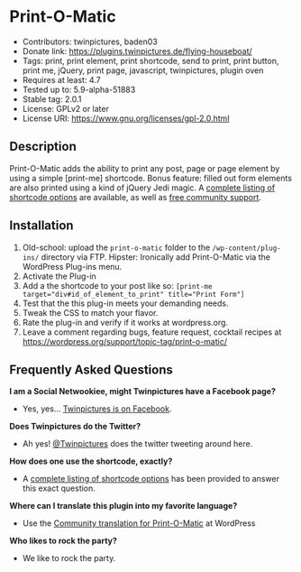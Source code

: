 Print-O-Matic
==============
* Contributors: twinpictures, baden03
* Donate link: https://plugins.twinpictures.de/flying-houseboat/
* Tags: print, print element, print shortcode, send to print, print button, print me, jQuery, print page, javascript, twinpictures, plugin oven
* Requires at least: 4.7
* Tested up to: 5.9-alpha-51883
* Stable tag: 2.0.1
* License: GPLv2 or later
* License URI: https://www.gnu.org/licenses/gpl-2.0.html

Description
-----------
Print-O-Matic adds the ability to print any post, page or page element by using a simple [print-me] shortcode.  Bonus feature: filled out form elements are also printed using a kind of jQuery Jedi magic.  A <a href='https://plugins.twinpictures.de/plugins/print-o-matic/documentation/'>complete listing of shortcode options</a> are available, as well as <a href='https://wordpress.org/support/plugin/print-o-matic'>free community support</a>.

Installation
-----------

1. Old-school: upload the `print-o-matic` folder to the `/wp-content/plug-ins/` directory via FTP.  Hipster: Ironically add Print-O-Matic via the WordPress Plug-ins menu.
1. Activate the Plug-in
1. Add a the shortcode to your post like so: `[print-me target="div#id_of_element_to_print" title="Print Form"]`
1. Test that the this plug-in meets your demanding needs.
1. Tweak the CSS to match your flavor.
1. Rate the plug-in and verify if it works at wordpress.org.
1. Leave a comment regarding bugs, feature request, cocktail recipes at https://wordpress.org/support/topic-tag/print-o-matic/

Frequently Asked Questions
--------------------------
<b>I am a Social Netwookiee, might Twinpictures have a Facebook page?</b>
* Yes, yes... <a href='https://www.facebook.com/twinpictures'>Twinpictures is on Facebook</a>.

<b>Does Twinpictures do the Twitter?</b>
* Ah yes! <a href='https://twitter.com/twinpictures'>@Twinpictures</a> does the twitter tweeting around here.

<b>How does one use the shortcode, exactly?</b>
* A <a href='https://plugins.twinpictures.de/plugins/print-o-matic/documentation/'>complete listing of shortcode options</a> has been provided to answer this exact question.

<b>Where can I translate this plugin into my favorite language?</b>
* Use the <a href='https://translate.wordpress.org/projects/wp-plugins/print-o-matic/'>Community translation for Print-O-Matic</a> at WordPress

<b>Who likes to rock the party?</b>
* We like to rock the party.
